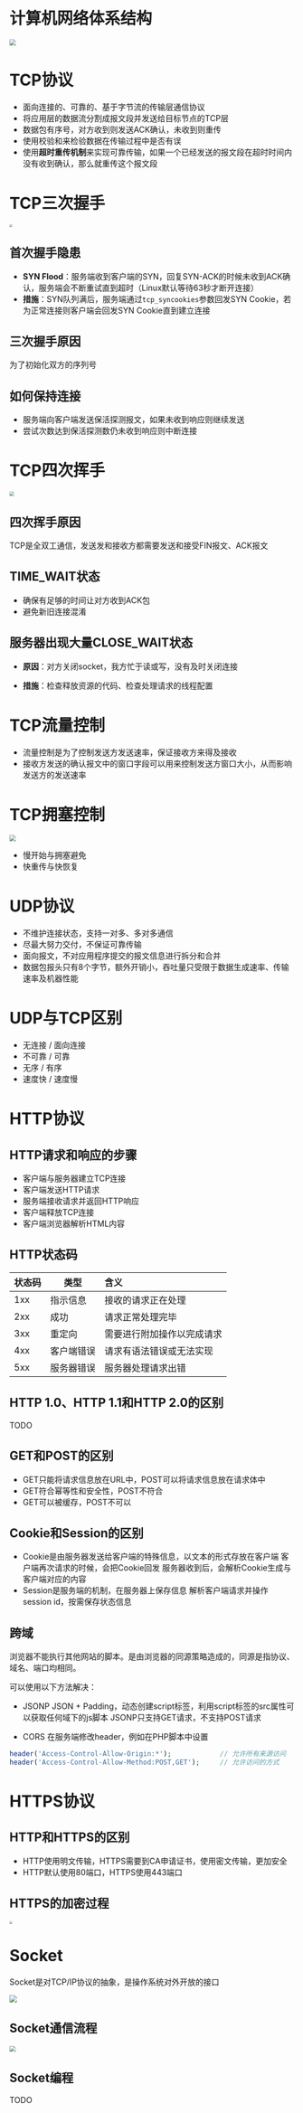 # 计算机网络体系结构

<img src="./images/FuX8sWX1tfWZzwN0Cx8EwkdzEkIcI454.png" style="zoom:67%;" />

# TCP协议

- 面向连接的、可靠的、基于字节流的传输层通信协议
- 将应用层的数据流分割成报文段并发送给目标节点的TCP层
- 数据包有序号，对方收到则发送ACK确认，未收到则重传
- 使用校验和来检验数据在传输过程中是否有误
- 使用**超时重传机制**来实现可靠传输，如果一个已经发送的报文段在超时时间内没有收到确认，那么就重传这个报文段

# TCP三次握手

<img src="./images/Hevn67ca8QFR2cybfWqtGHRJPrJpsZOV.png" style="zoom: 33%;" />

## 首次握手隐患

- **SYN Flood**：服务端收到客户端的SYN，回复SYN-ACK的时候未收到ACK确认，服务端会不断重试直到超时（Linux默认等待63秒才断开连接）
- **措施**：SYN队列满后，服务端通过`tcp_syncookies`参数回发SYN Cookie，若为正常连接则客户端会回发SYN Cookie直到建立连接

## 三次握手原因
为了初始化双方的序列号

## 如何保持连接

- 服务端向客户端发送保活探测报文，如果未收到响应则继续发送
- 尝试次数达到保活探测数仍未收到响应则中断连接

# TCP四次挥手

<img src="./images/OUpnUpKpd4SIVVDtMUi1axzznWHmvftU.png" style="zoom:50%;" />

## 四次挥手原因

TCP是全双工通信，发送发和接收方都需要发送和接受FIN报文、ACK报文

## TIME_WAIT状态

- 确保有足够的时间让对方收到ACK包
- 避免新旧连接混淆

## 服务器出现大量CLOSE_WAIT状态

- **原因**：对方关闭socket，我方忙于读或写，没有及时关闭连接

- **措施**：检查释放资源的代码、检查处理请求的线程配置

# TCP流量控制 

- 流量控制是为了控制发送方发送速率，保证接收方来得及接收
- 接收方发送的确认报文中的窗口字段可以用来控制发送方窗口大小，从而影响发送方的发送速率

# TCP拥塞控制

<img src="./images/nr2ebyRFmyvYrQ8Ubqn9DnBq2NXppJDM.png" style="zoom: 67%;" />

- 慢开始与拥塞避免
- 快重传与快恢复

# UDP协议

- 不维护连接状态，支持一对多、多对多通信
- 尽最大努力交付，不保证可靠传输
- 面向报文，不对应用程序提交的报文信息进行拆分和合并
- 数据包报头只有8个字节，额外开销小，吞吐量只受限于数据生成速率、传输速率及机器性能

# UDP与TCP区别

- 无连接 / 面向连接
- 不可靠 / 可靠
- 无序 / 有序
- 速度快 / 速度慢

# HTTP协议

## HTTP请求和响应的步骤

- 客户端与服务器建立TCP连接
- 客户端发送HTTP请求
- 服务端接收请求并返回HTTP响应
- 客户端释放TCP连接
- 客户端浏览器解析HTML内容

## HTTP状态码

| 状态码 | 类型       | 含义                       |
| ------ | ---------- | :------------------------- |
| 1xx    | 指示信息   | 接收的请求正在处理         |
| 2xx    | 成功       | 请求正常处理完毕           |
| 3xx    | 重定向     | 需要进行附加操作以完成请求 |
| 4xx    | 客户端错误 | 请求有语法错误或无法实现   |
| 5xx    | 服务器错误 | 服务器处理请求出错         |

## HTTP 1.0、HTTP 1.1和HTTP 2.0的区别

TODO

## GET和POST的区别

- GET只能将请求信息放在URL中，POST可以将请求信息放在请求体中
- GET符合幂等性和安全性，POST不符合
- GET可以被缓存，POST不可以

## Cookie和Session的区别

- Cookie是由服务器发送给客户端的特殊信息，以文本的形式存放在客户端
  客户端再次请求的时候，会把Cookie回发
  服务器收到后，会解析Cookie生成与客户端对应的内容
- Session是服务端的机制，在服务器上保存信息
  解析客户端请求并操作session id，按需保存状态信息

## 跨域

浏览器不能执行其他网站的脚本。是由浏览器的同源策略造成的，同源是指协议、域名、端口均相同。

可以使用以下方法解决：

- JSONP
JSON + Padding，动态创建script标签，利用script标签的src属性可以获取任何域下的js脚本
JSONP只支持GET请求，不支持POST请求

- CORS
在服务端修改header，例如在PHP脚本中设置
```PHP
header('Access-Control-Allow-Origin:*');  			// 允许所有来源访问
header('Access-Control-Allow-Method:POST,GET');  	// 允许访问的方式
```

# HTTPS协议

## HTTP和HTTPS的区别

- HTTP使用明文传输，HTTPS需要到CA申请证书，使用密文传输，更加安全
- HTTP默认使用80端口，HTTPS使用443端口

## HTTPS的加密过程

<img src=".\images\MTrJJmRvgcxNo50E9cXFbe1hICjbeU79.png" style="zoom: 33%;" />

# Socket

Socket是对TCP/IP协议的抽象，是操作系统对外开放的接口

<img src="E:\Files\Notes\images\8WPyCXiyH158Yw8Bm4HgE26lOzVI4J92.png" style="zoom: 80%;" />

## Socket通信流程

<img src="E:\Files\Notes\images\VlBBwYRLiOqOikQJeUxZN6kIeZIgogCR.png" style="zoom: 67%;" />

## Socket编程

TODO



